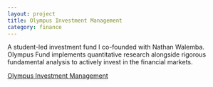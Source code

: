 ```yaml
---
layout: project
title: Olympus Investment Management
category: finance
---
```


A student-led investment fund I co-founded with Nathan Walemba. Olympus Fund implements quantitative research alongside rigorous fundamental analysis to actively invest in the financial markets. 

<!-- more -->

<a href="https://olympus-fund.com/" target="_blank">Olympus Investment Management</a>